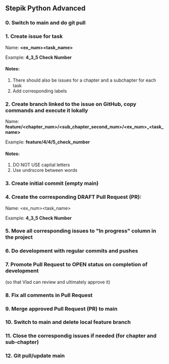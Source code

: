 <!-- Add issue approach description -->

## Stepik Python Advanced


### 0. Switch to main and do git pull 


### 1. Create issue for task
Name: **<ex_num><task_name>** 

Example: **4_3_5 Check Number**

#### Notes:
1. There should also be issues for a chapter and a subchapter for each task
2. Add corresponding labels


### 2. Create branch linked to the issue on GitHub, copy commands and execute it lokally
Name: **feature/<chapter_num>/<sub_chapter_second_num>/<ex_num>_<task_name>** 

Example: **feature/4/4/5_check_number**

#### Notes:
1. DO NOT USE capital letters
2. Use undrscore between words


### 3. Create initial commit (empty main)


### 4. Create the corresponding DRAFT Pull Request (PR):
Name: <ex_num><task_name> 

Example: **4_3_5 Check Number**


### 5. Move all corresponding issues to "In progress" column in the project


### 6. Do development with regular commits and pushes


### 7. Promote Pull Request to OPEN status on completion of development
   (so that Vlad can review and ultimately approve it)


### 8. Fix all comments in Pull Request

### 9. Merge approved Pull Request (PR) to main
   
### 10. Switch to main and delete local feature branch


### 11. Close the correspondig issues if needed (for chapter and sub-chapter)


### 12. Git pull/update main
